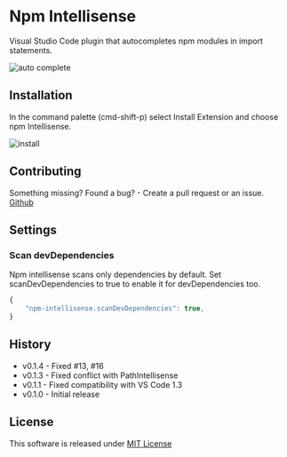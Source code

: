 # Npm Intellisense
Visual Studio Code plugin that autocompletes npm modules in import statements.

![auto complete](https://github.com/ChristianKohler/NpmIntellisense/raw/master/images/auto_complete.gif)

## Installation
In the command palette (cmd-shift-p) select Install Extension and choose npm Intellisense.

![install](https://github.com/ChristianKohler/NpmIntellisense/raw/master/images/npm_install.gif)

## Contributing
Something missing? Found a bug? - Create a pull request or an issue.
[Github](https://github.com/ChristianKohler/NpmIntellisense)

## Settings
### Scan devDependencies
Npm intellisense scans only dependencies by default. Set scanDevDependencies to true to enable it for devDependencies too.

```javascript
{
	"npm-intellisense.scanDevDependencies": true,
}
```

## History
* v0.1.4 - Fixed #13, #16
* v0.1.3 - Fixed conflict with PathIntellisense
* v0.1.1 - Fixed compatibility with VS Code 1.3
* v0.1.0 - Initial release 

## License
This software is released under [MIT License](http://www.opensource.org/licenses/mit-license.php)
